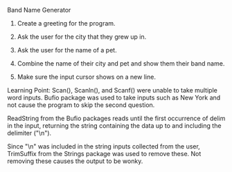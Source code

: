 Band Name Generator

1. Create a greeting for the program.

2. Ask the user for the city that they grew up in.

3. Ask the user for the name of a pet.

4. Combine the name of their city and pet and show them their band name.

5. Make sure the input cursor shows on a new line.


Learning Point: Scan(), Scanln(), and Scanf() were unable to take multiple word inputs. Bufio package was used to take inputs such as New York and not cause the program to skip the second question.

ReadString from the Bufio packages reads until the first occurrence of delim in the input, returning the string containing the data up to and including the delimiter ("\n").

Since "\n" was included in the string inputs collected from the user, TrimSuffix from the Strings package was used to remove these. Not removing these causes the output to be wonky.

